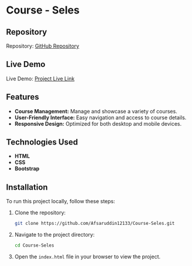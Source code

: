 # Course - Seles

## Repository
Repository: [GitHub Repository](https://github.com/Afsaruddin12133/Course-Seles)

## Live Demo
Live Demo: [Project Live Link](https://afsaruddin12133.github.io/Course/)

## Features
- **Course Management:** Manage and showcase a variety of courses.
- **User-Friendly Interface:** Easy navigation and access to course details.
- **Responsive Design:** Optimized for both desktop and mobile devices.

## Technologies Used
- **HTML**
- **CSS**
- **Bootstrap** 

## Installation
To run this project locally, follow these steps:

1. Clone the repository:
    ```bash
    git clone https://github.com/Afsaruddin12133/Course-Seles.git
    ```
2. Navigate to the project directory:
    ```bash
    cd Course-Seles
    ```
3. Open the `index.html` file in your browser to view the project.

